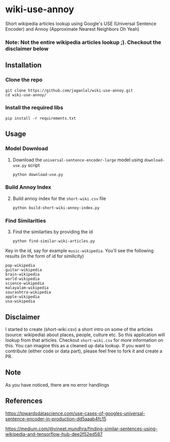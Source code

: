 # wiki-use-annoy
Short wikipedia articles lookup using Google's USE (Universal Sentence Encoder) and Annoy (Approximate Nearest Neighbors Oh Yeah)

### Note: Not the entire wikipedia articles lookup ;). Checkout the disclaimer below

## Installation

### Clone the repo
```
git clone https://github.com/jaganlal/wiki-use-annoy.git
cd wiki-use-annoy/
```

### Install the required libs
```
pip install -r requirements.txt
```

## Usage

### Model Download
1. Download the `universal-sentence-encoder-large` model using `download-use.py` script

    `python download-use.py`

### Build Annoy Index
2. Build annoy index for the `short-wiki.csv` file

    `python build-short-wiki-annoy-index.py`

### Find Similarities
3. Find the similarties by providing the id

    `python find-similar-wiki-articles.py`

Key in the id, say for example `music-wikipedia`. 
You'll see the following results (in the form of id for similicity)
```
pop-wikipedia
guitar-wikipedia
brain-wikipedia
world-wikipedia
science-wikipedia
malayalam-wikipedia
sourashtra-wikipedia
apple-wikipedia
usa-wikipedia
```


## Disclaimer
I started to create (short-wiki.csv) a short intro on some of the articles (source: wikipedia) about places, people, culture etc. So this application will lookup from that articles. Checkout `short-wiki.csv` for more information on this. You can imagine this as a cleaned up data lookup. If you want to contribute (either code or data part), please feel free to fork it and create a PR.

## Note
As you have noticed, there are no error handlings

## References
https://towardsdatascience.com/use-cases-of-googles-universal-sentence-encoder-in-production-dd5aaab4fc15

https://medium.com/@vineet.mundhra/finding-similar-sentences-using-wikipedia-and-tensorflow-hub-dee2f52ed587
